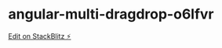# angular-multi-dragdrop-o6lfvr

[Edit on StackBlitz ⚡️](https://stackblitz.com/edit/angular-multi-dragdrop-o6lfvr)